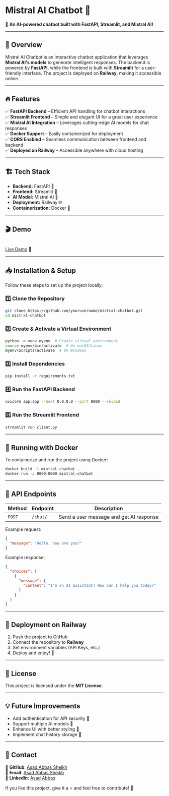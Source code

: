 # Mistral AI Chatbot 🤖

🚀 **An AI-powered chatbot built with FastAPI, Streamlit, and Mistral AI!**

---

## 🌟 Overview

Mistral AI Chatbot is an interactive chatbot application that leverages **Mistral AI's models** to generate intelligent responses. The backend is powered by **FastAPI**, while the frontend is built with **Streamlit** for a user-friendly interface. The project is deployed on **Railway**, making it accessible online.

---

## 🔥 Features

✅ **FastAPI Backend** – Efficient API handling for chatbot interactions\
✅ **Streamlit Frontend** – Simple and elegant UI for a great user experience\
✅ **Mistral AI Integration** – Leverages cutting-edge AI models for chat responses\
✅ **Docker Support** – Easily containerized for deployment\
✅ **CORS Enabled** – Seamless communication between frontend and backend\
✅ **Deployed on Railway** – Accessible anywhere with cloud hosting

---

## 🏗️ Tech Stack

- **Backend:** FastAPI 🚀
- **Frontend:** Streamlit 🎨
- **AI Model:** Mistral AI 🤖
- **Deployment:** Railway 🌐
- **Containerization:** Docker 🐳

---

## 🎬 Demo

\
[Live Demo](your-deployment-url) 🔗

---

## 📥 Installation & Setup

Follow these steps to set up the project locally:

### 1️⃣ Clone the Repository

```bash
git clone https://github.com/yourusername/mistral-chatbot.git
cd mistral-chatbot
```

### 2️⃣ Create & Activate a Virtual Environment

```bash
python -m venv myenv  # Create virtual environment
source myenv/bin/activate  # On macOS/Linux
myenv\Scripts\activate  # On Windows
```

### 3️⃣ Install Dependencies

```bash
pip install -r requirements.txt
```

### 4️⃣ Run the FastAPI Backend

```bash
uvicorn app:app --host 0.0.0.0 --port 8000 --reload
```

### 5️⃣ Run the Streamlit Frontend

```bash
streamlit run client.py
```

---

## 🐳 Running with Docker

To containerize and run the project using Docker:

```bash
docker build -t mistral-chatbot .
docker run -p 8000:8000 mistral-chatbot
```

---

## 🔗 API Endpoints

| Method | Endpoint | Description                             |
| ------ | -------- | --------------------------------------- |
| `POST` | `/chat/` | Send a user message and get AI response |

Example request:

```json
{
  "message": "Hello, how are you?"
}
```

Example response:

```json
{
  "choices": [
    {
      "message": {
        "content": "I'm an AI assistant! How can I help you today?"
      }
    }
  ]
}
```

---

## 🚀 Deployment on Railway

1. Push the project to GitHub
2. Connect the repository to **Railway**
3. Set environment variables (API Keys, etc.)
4. Deploy and enjoy! 🎉

---

## 📜 License

This project is licensed under the **MIT License**.

---

## 💡 Future Improvements

- Add authentication for API security 🔐
- Support multiple AI models 🎯
- Enhance UI with better styling 🎨
- Implement chat history storage 📂

---

## 📩 Contact

🔗 **GitHub**: [Asad Abbas Sheikh](https://github.com/asadsheikh257)\
📧 **Email**: [Asad Abbas Sheikh](mailto\:asadsheikh257@gmail.com)\
💼 **LinkedIn**: [Asad Abbas](https://linkedin.com/in/asadabbassheikh)

If you like this project, give it a ⭐ and feel free to contribute! 🚀


